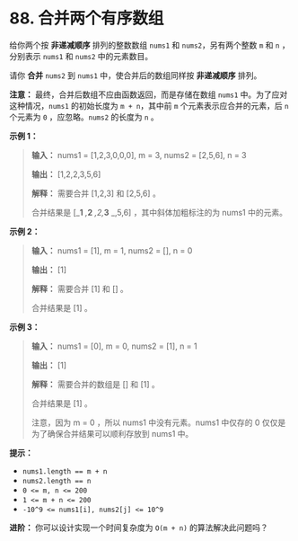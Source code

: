# 88. 合并两个有序数组

给你两个按 **非递减顺序**  排列的整数数组 `nums1` 和 `nums2`，另有两个整数 `m` 和 `n` ，分别表示 `nums1` 和 `nums2` 中的元素数目。

请你 **合并**  `nums2` 到 `nums1` 中，使合并后的数组同样按 **非递减顺序**  排列。

**注意：** 最终，合并后数组不应由函数返回，而是存储在数组 `nums1` 中。为了应对这种情况，`nums1` 的初始长度为 `m + n`，其中前 `m` 个元素表示应合并的元素，后 `n` 个元素为 `0` ，应忽略。`nums2` 的长度为 `n` 。

**示例 1：**

> **输入：** nums1 = \[1,2,3,0,0,0], m = 3, nums2 = \[2,5,6], n = 3
>
> **输出：** \[1,2,2,3,5,6]
>
> **解释：** 需要合并 \[1,2,3] 和 \[2,5,6] 。
>
> 合并结果是 \[_**1** _,_**2** _,2,_**3** _,5,6] ，其中斜体加粗标注的为 nums1 中的元素。

**示例 2：**

> **输入：** nums1 = \[1], m = 1, nums2 = \[], n = 0
>
> **输出：** \[1]
>
> **解释：** 需要合并 \[1] 和 \[] 。
>
> 合并结果是 \[1] 。

**示例 3：**

> **输入：** nums1 = \[0], m = 0, nums2 = \[1], n = 1
>
> **输出：** \[1]
>
> **解释：** 需要合并的数组是 \[] 和 \[1] 。
>
> 合并结果是 \[1] 。
>
> 注意，因为 m = 0 ，所以 nums1 中没有元素。nums1 中仅存的 0 仅仅是为了确保合并结果可以顺利存放到 nums1 中。

**提示：**

*   `nums1.length == m + n`
*   `nums2.length == n`
*   `0 <= m, n <= 200`
*   `1 <= m + n <= 200`
*   `-10^9 <= nums1[i], nums2[j] <= 10^9`

**进阶：** 你可以设计实现一个时间复杂度为 `O(m + n)` 的算法解决此问题吗？